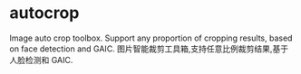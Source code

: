# autocrop
Image auto crop toolbox. Support any proportion of cropping results, based on face detection and GAIC. 图片智能裁剪工具箱,支持任意比例裁剪结果,基于人脸检测和 GAIC.
